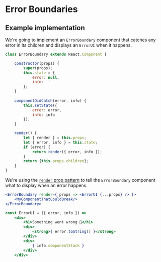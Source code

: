 # Error Boundaries

## Example implementation

We're going to implement an `ErrorBoundary` component that catches any error in its children and displays an `ErrorUI` when it happens.

```jsx
class ErrorBoundary extends React.Component {

	constructor(props) {
		super(props);
		this.state = {
			error: null,
			info: ''
		};
	}
	
	componentDidCatch(error, info) {
		this.setState({
			error: error,
			info: info
		});
	}

	render() {
		let { render } = this.props;
		let { error, info } = this.state;
		if (error) {
			return render({ error, info });
		}
		return {this.props.children};
	}
}
```

We're using the [`render` prop pattern](./render-prop-pattern.md) to tell the `ErrorBoundary` component what to display when an error happens.

```jsx
<ErrorBoundary render={ props => <ErrorUI {...props} /> }>
	<MyComponentThatCouldBreak/>
</ErrorBoundary>
```

```jsx
const ErrorUI = ({ error, info }) => 
	<div>
		<h1>Something went wrong 🙊</h1>
		<div>
			<strong>{ error.toString() }</strong>
		</div>
		<div>
			{ info.componentStack }
		</div>
	</div>
```